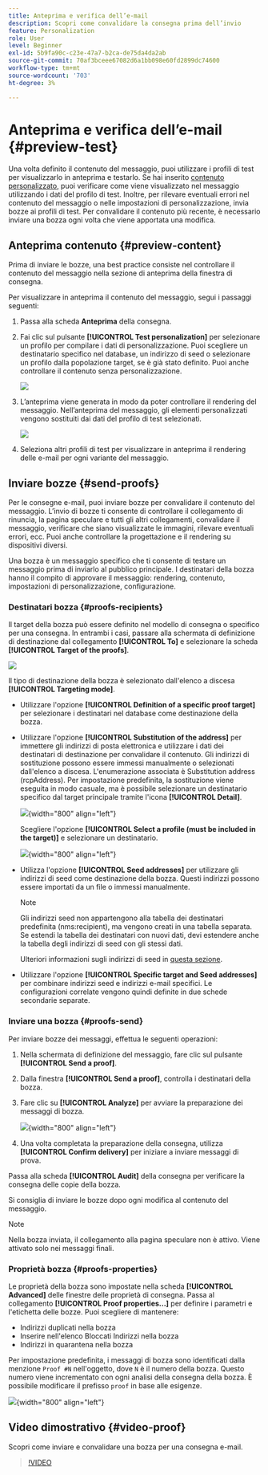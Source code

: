 ```yaml
---
title: Anteprima e verifica dell’e-mail
description: Scopri come convalidare la consegna prima dell’invio
feature: Personalization
role: User
level: Beginner
exl-id: 5b9fa90c-c23e-47a7-b2ca-de75da4da2ab
source-git-commit: 70af3bceee67082d6a1bb098e60fd2899dc74600
workflow-type: tm+mt
source-wordcount: '703'
ht-degree: 3%

---
```


# Anteprima e verifica dell’e-mail {#preview-test}

Una volta definito il contenuto del messaggio, puoi utilizzare i profili di test per visualizzarlo in anteprima e testarlo. Se hai inserito [contenuto personalizzato](personalize.md), puoi verificare come viene visualizzato nel messaggio utilizzando i dati del profilo di test. Inoltre, per rilevare eventuali errori nel contenuto del messaggio o nelle impostazioni di personalizzazione, invia bozze ai profili di test. Per convalidare il contenuto più recente, è necessario inviare una bozza ogni volta che viene apportata una modifica.

## Anteprima contenuto {#preview-content}

Prima di inviare le bozze, una best practice consiste nel controllare il contenuto del messaggio nella sezione di anteprima della finestra di consegna.

Per visualizzare in anteprima il contenuto del messaggio, segui i passaggi seguenti:

1. Passa alla scheda **Anteprima** della consegna.
1. Fai clic sul pulsante **[!UICONTROL Test personalization]** per selezionare un profilo per compilare i dati di personalizzazione. Puoi scegliere un destinatario specifico nel database, un indirizzo di seed o selezionare un profilo dalla popolazione target, se è già stato definito. Puoi anche controllare il contenuto senza personalizzazione.

   ![](assets/test-personalization.png)

1. L’anteprima viene generata in modo da poter controllare il rendering del messaggio. Nell’anteprima del messaggio, gli elementi personalizzati vengono sostituiti dai dati del profilo di test selezionati.

   ![](assets/test-personalization-with-a-recipient.png)

1. Seleziona altri profili di test per visualizzare in anteprima il rendering delle e-mail per ogni variante del messaggio.

## Inviare bozze {#send-proofs}

Per le consegne e-mail, puoi inviare bozze per convalidare il contenuto del messaggio. L’invio di bozze ti consente di controllare il collegamento di rinuncia, la pagina speculare e tutti gli altri collegamenti, convalidare il messaggio, verificare che siano visualizzate le immagini, rilevare eventuali errori, ecc. Puoi anche controllare la progettazione e il rendering su dispositivi diversi.

Una bozza è un messaggio specifico che ti consente di testare un messaggio prima di inviarlo al pubblico principale. I destinatari della bozza hanno il compito di approvare il messaggio: rendering, contenuto, impostazioni di personalizzazione, configurazione.

### Destinatari bozza {#proofs-recipients}

Il target della bozza può essere definito nel modello di consegna o specifico per una consegna. In entrambi i casi, passare alla schermata di definizione di destinazione dal collegamento **[!UICONTROL To]** e selezionare la scheda **[!UICONTROL Target of the proofs]**.

![](assets/target-of-proofs.png)

Il tipo di destinazione della bozza è selezionato dall&#39;elenco a discesa **[!UICONTROL Targeting mode]**.

* Utilizzare l&#39;opzione **[!UICONTROL Definition of a specific proof target]** per selezionare i destinatari nel database come destinazione della bozza.
* Utilizzare l&#39;opzione **[!UICONTROL Substitution of the address]** per immettere gli indirizzi di posta elettronica e utilizzare i dati dei destinatari di destinazione per convalidare il contenuto. Gli indirizzi di sostituzione possono essere immessi manualmente o selezionati dall&#39;elenco a discesa. L&#39;enumerazione associata è Substitution address (rcpAddress).
Per impostazione predefinita, la sostituzione viene eseguita in modo casuale, ma è possibile selezionare un destinatario specifico dal target principale tramite l&#39;icona **[!UICONTROL Detail]**.

  ![](assets/target-of-proofs-substitution-details.png){width="800" align="left"}

  Scegliere l&#39;opzione **[!UICONTROL Select a profile (must be included in the target)]** e selezionare un destinatario.

  ![](assets/target-of-proofs-substitution.png){width="800" align="left"}


* Utilizza l&#39;opzione **[!UICONTROL Seed addresses]** per utilizzare gli indirizzi di seed come destinazione della bozza. Questi indirizzi possono essere importati da un file o immessi manualmente.

  >[!NOTE]
  >
  >Gli indirizzi seed non appartengono alla tabella dei destinatari predefinita (nms:recipient), ma vengono creati in una tabella separata. Se estendi la tabella dei destinatari con nuovi dati, devi estendere anche la tabella degli indirizzi di seed con gli stessi dati.

  Ulteriori informazioni sugli indirizzi di seed in [questa sezione](../audiences/test-profiles.md).

* Utilizzare l&#39;opzione **[!UICONTROL Specific target and Seed addresses]** per combinare indirizzi seed e indirizzi e-mail specifici. Le configurazioni correlate vengono quindi definite in due schede secondarie separate.

### Inviare una bozza {#proofs-send}

Per inviare bozze dei messaggi, effettua le seguenti operazioni:

1. Nella schermata di definizione del messaggio, fare clic sul pulsante **[!UICONTROL Send a proof]**.
1. Dalla finestra **[!UICONTROL Send a proof]**, controlla i destinatari della bozza.
1. Fare clic su **[!UICONTROL Analyze]** per avviare la preparazione dei messaggi di bozza.

   ![](assets/send-proof-analyze.png){width="800" align="left"}

1. Una volta completata la preparazione della consegna, utilizza **[!UICONTROL Confirm delivery]** per iniziare a inviare messaggi di prova.

Passa alla scheda **[!UICONTROL Audit]** della consegna per verificare la consegna delle copie della bozza.

Si consiglia di inviare le bozze dopo ogni modifica al contenuto del messaggio.

>[!NOTE]
>
>Nella bozza inviata, il collegamento alla pagina speculare non è attivo. Viene attivato solo nei messaggi finali.

### Proprietà bozza {#proofs-properties}

Le proprietà della bozza sono impostate nella scheda **[!UICONTROL Advanced]** delle finestre delle proprietà di consegna. Passa al collegamento **[!UICONTROL Proof properties...]** per definire i parametri e l&#39;etichetta delle bozze. Puoi scegliere di mantenere:

* Indirizzi duplicati nella bozza
* Inserire nell&#39;elenco Bloccati Indirizzi nella bozza
* Indirizzi in quarantena nella bozza

Per impostazione predefinita, i messaggi di bozza sono identificati dalla menzione `Proof #N` nell&#39;oggetto, dove `N` è il numero della bozza. Questo numero viene incrementato con ogni analisi della consegna della bozza. È possibile modificare il prefisso `proof` in base alle esigenze.

![](assets/proof-parameters.png){width="800" align="left"}


## Video dimostrativo {#video-proof}

Scopri come inviare e convalidare una bozza per una consegna e-mail.

>[!VIDEO](https://video.tv.adobe.com/v/3447007?captions=ita)
